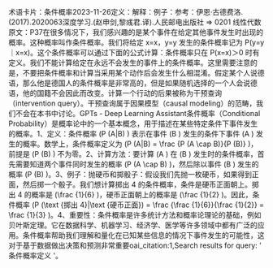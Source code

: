 

术语卡片：条件概率2023-11-26定义：解释：例子：参考：伊恩·古德费洛.(2017).2020063深度学习.(赵申剑,黎彧君.译).人民邮电出版社 => 0201 线性代数原文：P37在很多情况下，我们感兴趣的是某个事件在给定其他事件发生时出现的概率。这种概率叫作条件概率。我们将给定 x=x，y=y 发生的条件概率记为 P(y=y｜x=x)。这个条件概率可以通过下面的公式计算：条件概率只在 P(x=x)＞0 时有定义。我们不能计算给定在永远不会发生的事件上的条件概率。这里需要注意的是，不要把条件概率和计算当采用某个动作后会发生什么相混淆。假定某个人说德语，那么他是德国人的条件概率是非常高的，但是如果随机选择的一个人会说德语，他的国籍不会因此而改变。计算一个行动的后果被称为干预查询（intervention query）。干预查询属于因果模型（causal modeling）的范畴，我们不会在本书中讨论。GPTs - Deep Learning Assistant条件概率（Conditional Probability）是概率论中的一个基本概念，用于描述在某些特定条件下事件发生的概率。1、定义：条件概率 (P (A|B) ) 表示在事件 (B ) 发生的条件下事件 (A ) 发生的概率。数学上，条件概率定义为 (P (A|B) = \frac {P (A \cap B)}{P (B)} )，前提是 (P (B) ) 不为零。2、计算方法：要计算 (A ) 在 (B ) 发生时的条件概率，首先需要知道两个事件同时发生的概率 (P (A \cap B) )，然后除以事件 (B ) 发生的概率 (P (B) )。3、例子：抛硬币和掷骰子：假设我们先抛一枚硬币，如果得到正面，然后掷一个骰子。我们想计算掷出 4 的条件概率，条件是硬币正面朝上。掷出 4 的概率是 (\frac {1}{6} )，硬币正面朝上的概率是 (\frac {1}{2} )。因此，条件概率 (P (\text {掷出 4}|\text {硬币正面}) = \frac {\frac {1}{6}}{\frac {1}{2}} = \frac {1}{3} )。4、重要性：条件概率是许多统计方法和概率论理论的基础，例如贝叶斯定理。它在数据科学、机器学习、经济学、医学等许多领域中都有广泛的应用。条件概率帮助我们理解和量化在已知某些信息的情况下事件发生的可能性，这对于基于数据做出决策和预测非常重要oai_citation:1,Search results for query: ' 条件概率定义 '。